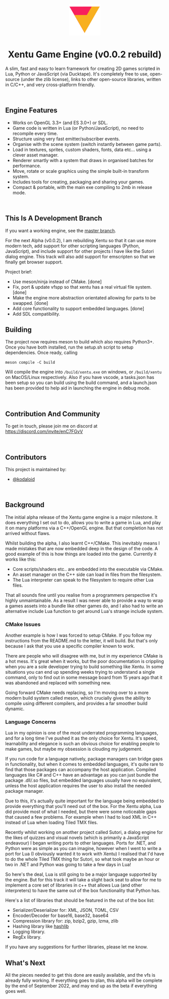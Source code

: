 <p align="center"><img width="100" src="assets/images/logo.png" alt="Xentu logo" /></p>
<h1 align="center">Xentu Game Engine (v0.0.2 rebuild)</h1>


A slim, fast and easy to learn framework for creating 2D games scripted in Lua,
Python or JavaScript (via Ducktape). It's completely free to use, open-source
(under the zlib license), links to other open-source libraries, written in C/C++,
and very cross-platform friendly.

<br />

## Engine Features

- Works on OpenGL 3.3+ (and ES 3.0+) or SDL.
- Game code is written in Lua (or Python/JavaScript), no need to recompile every time.
- Structure using very fast emitter/subscriber events.
- Organise with the scene system (switch instantly between game parts).
- Load in textures, sprites, custom shaders, fonts, data etc... using a clever asset manager.
- Renderer smartly with a system that draws in organised batches for performance.
- Move, rotate or scale graphics using the simple built-in transform system.
- Includes tools for creating, packaging and sharing your games.
- Compact & portable, with the main exe compiling to 2mb in release mode.

<br />

## This Is A Development Branch

If you want a working engine, see the [master branch](https://github.com/xentu/xentu-engine/tree/master).

For the next Alpha (v0.0.2), I am rebuilding Xentu so that it can use more modern
tech, add support for other scripting languages (Python, JavaScript), and include
support for other projects I have like the Sutori dialog engine. This track
will also add support for emscripten so that we finally get browser support.

Project brief:
- Use meson/ninja instead of CMake. [done]
- Fix, port & update vfspp so that xentu has a real virtual file system. [done]
- Make the engine more abstraction orientated allowing for parts to be swapped. [done]
- Add core functionality to support embedded languages. [done]
- Add SDL compatibility.

## Building

The project now requires meson to build which also requires Python3+. Once you have
both installed, run the setup.sh script to setup dependencies. Once ready, calling

```
meson compile -C build
```

Will compile the engine into `/build/xentu.exe` on windows, or `/build/xentu` on
MacOS/Linux respectively. Also if you have vscode, a tasks.json has been setup
so you can build using the build command, and a launch.json has been provided to
help aid in launching the engine in debug mode.

<br />

## Contribution And Community

To get in touch, please join me on discord at https://discord.com/invite/enC7FGvV

<br />

## Contributors

This project is maintained by: 

* [@kodaloid](https://github.com/kodaloid)

<br />

## Background

The initial alpha release of the Xentu game engine is a major milestone. It does
everything I set out to do, allows you to write a game in Lua, and play it on many
platforms via a C++/OpenGL engine. But that completion has not arrived without
flaws.

Whilst building the alpha, I also learnt C++/CMake. This inevitably means I made
mistakes that are now embedded deep in the design of the code. A good example of
this is how things are loaded into the game. Currently it works like this:

- Core scripts/shaders etc.. are embedded into the executable via CMake. 
- An asset manager on the C++ side can load in files from the filesystem.
- The Lua interpreter can speak to the filesystem to require other Lua files.

That all sounds fine until you realise from a programmers perspective it's highly
unmaintainable. As a result I was never able to provide a way to wrap a games
assets into a bundle like other games do, and I also had to write an alternative
include Lua function to get around Lua's strange include system.

### CMake Issues

Another example is how I was forced to setup CMake. If you follow my instructions
from the README.md to the letter, it will build. But that's only because I ask
that you use a specific compiler known to work.

There are people who will disagree with me, but in my experience CMake is a hot
mess. It's great when it works, but the poor documentation is crippling when you
are a sole developer trying to build something like Xentu. In some situations you
can end up spending weeks trying to understand a single command, only to find out
in some message board from 15 years ago that it was abandoned and replaced with
something new. 

Going forward CMake needs replacing, so I'm moving over to a more modern build
system called meson, which crucially gives the ability to compile using different
compilers, and provides a far smoother build dynamic.

### Language Concerns

Lua in my opinion is one of the most underrated programming languages, and for a
long time I've pushed it as the only choice for Xentu. It's speed, learnability 
and elegance is such an obvious choice for enabling people to make games, but
maybe my obsession is clouding my judgement.

If you run code for a language natively, package managers can bridge gaps in
functionality, but when it comes to embedded languages, it's quite rare to find
that those packages can accompany the host application. Compiled languages like
C# and C++ have an advantage as you can just bundle the package .dll/.so files,
but embedded languages usually have no equivalent, unless the host application
requires the user to also install the needed package manager.

Due to this, it's actually quite important for the language being embedded to
provide everything that you'll need out of the box. For the Xentu alpha, Lua did
provide most of what I needed, but there were some noticeable gaps that caused
a few problems. For example when I had to load XML in C++ instead of Lua when 
loading Tiled TMX files.

Recently whilst working on another project called Sutori, a dialog engine for the
likes of quizzes and visual novels (which is primarily a JavaScript endeavour) I
began writing ports to other languages. Ports for .NET, and Python were as simple
as you can imagine, however when I went to write a port for Lua (I obviously wanted
it to work with Xentu) I realised that I'd have to do the whole Tiled TMX thing
for Sutori, so what took maybe an hour or two in .NET and Python was going to take
a few days in Lua!

So here's the deal, Lua is still going to be a major language supported by the
engine. But for this track it will take a slight back seat to allow for me to
implement a core set of libraries in c++ that allows Lua (and other interpreters)
to have the same out of the box functionality that Python has.

Here's a list of libraries that should be featured in the out of the box list:

- Serializer/Deserializer for: XML, JSON, TOML, CSV
- Encoder/Decoder for base16, base32, base64
- Compression library for: zip, bzip2, gzip, lzma, zlib
- Hashing library like [hashlib](https://docs.python.org/3/library/hashlib.html)
- Logging library.
- RegEx library.

If you have any suggestions for further libraries, please let me know.

## What's Next

All the pieces needed to get this done are easily available, and the vfs is already
fully working. If everything goes to plan, this alpha will be complete by the end
of September 2022, and may end up as the beta if everything goes well.